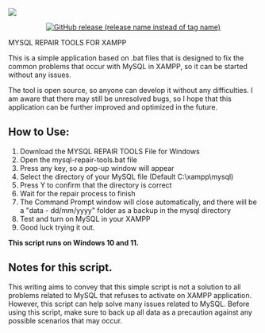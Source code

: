 ![](https://raw.githubusercontent.com/msashofwan123/mysql-repair-tools/master/assets/mysql-banner.jpg)

<p align="center">
    <a href="https://github.com/msashofwan123/mysql-repair-tools/releases">
        <img alt="GitHub release (release name instead of tag name)" src="https://img.shields.io/github/v/release/msashofwan123/mysql-repair-tools">
    </a>
</p>

MYSQL REPAIR TOOLS FOR XAMPP

This is a simple application based on .bat files that is designed to fix the common problems that occur with MySQL in XAMPP, so it can be started without any issues.

The tool is open source, so anyone can develop it without any difficulties. I am aware that there may still be unresolved bugs, so I hope that this application can be further improved and optimized in the future.

## How to Use:

1. Download the MYSQL REPAIR TOOLS File for Windows
2. Open the mysql-repair-tools.bat file
3. Press any key, so a pop-up window will appear
4. Select the directory of your MySQL file (Default C:\xampp\mysql)
5. Press Y to confirm that the directory is correct
6. Wait for the repair process to finish
7. The Command Prompt window will close automatically, and there will be a "data - dd/mm/yyyy" folder as a backup in the mysql directory
8. Test and turn on MySQL in your XAMPP
9. Good luck trying it out.

<b> This script runs on Windows 10 and 11. </b>

## Notes for this script.

This writing aims to convey that this simple script is not a solution to all problems related to MySQL that refuses to activate on XAMPP application. However, this script can help solve many issues related to MySQL. Before using this script, make sure to back up all data as a precaution against any possible scenarios that may occur.